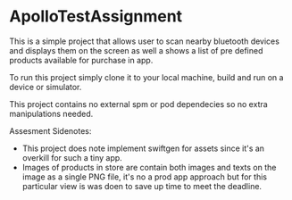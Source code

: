 # ApolloTestAssignment

This is a simple project that allows user to scan nearby bluetooth devices and displays them on the screen as well a shows a list of pre defined products available for purchase in app.

To run this project simply clone it to your local machine, build and run on a device or simulator.

This project contains no external spm or pod dependecies so no extra manipulations needed. 

Assesment Sidenotes: 

- This project does note implement swiftgen for assets since it's an overkill for such a tiny app.
- Images of products in store are contain both images and texts on the image as a single PNG file, it's no a prod app approach but for this particular view is was doen to save up time to meet the deadline. 
